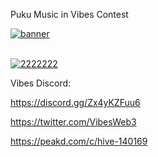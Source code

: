 Puku Music in Vibes Contest

<a href="https://linktr.ee/Pukumundo"><img src="https://i.ibb.co/ZpTYPKtj/banner.png" alt="banner" border="0"></a><br /><a target='_blank' href='https://imgbb.com/'></a><br/> 

<a href=" https://peakd.com/c/hive-140169"><img src="https://i.ibb.co/SX12ZdSy/2222222.png" alt="2222222" border="0"></a>

Vibes Discord:

https://discord.gg/Zx4yKZFuu6

https://twitter.com/VibesWeb3

https://peakd.com/c/hive-140169
